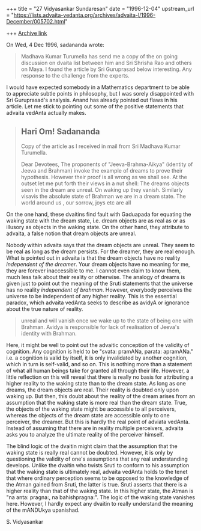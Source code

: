 +++
title = "27 Vidyasankar Sundaresan"
date = "1996-12-04"
upstream_url = "https://lists.advaita-vedanta.org/archives/advaita-l/1996-December/005702.html"

+++
[Archive link](https://lists.advaita-vedanta.org/archives/advaita-l/1996-December/005702.html)

On Wed, 4 Dec 1996, sadananda wrote:

> Madhava Kumar Turumella has send me a copy of the on going discussion on
> dvaita list between him and Sri Shrisha Rao and others on Maya.  I found
> the article by Sri Guruprasad below interesting. Any response to the
> challenge from the experts.

I would have expected somebody in a Mathematics department to be able to
appreciate subtle points in philosophy, but I was sorely disappointed with
Sri Guruprasad's analysis. Anand has already pointed out flaws in his
article. Let me stick to pointing out some of the positive statements that
advaita vedAnta actually makes.

>
> Hari Om!
> Sadananda
> -----------------------------------------------------------------------------
> Copy of the article as I received in mail from Sri Madhava Kumar Turumella.
>
> Dear Devotees,
>    The proponents of "Jeeva-Brahma-Aikya" (identity of Jeeva and
> Brahman) invoke the example of dreams to prove their hypothesis.
> However their proof is all wrong as we shall see.
>   At the outset let me put forth their views in a nut shell:
>   The dreams objects seen in the dream are unreal. On waking up they
> vanish. Similarly visavis the absolute state of Brahman we are in a
> dream state. The world around us , our sorrow, joys etc are all

On the one hand, these dvaitins find fault with Gaduapada for equating the
waking state with the dream state, i.e. dream objects are as real as or
as illusory as objects in the waking state. On the other hand, they
attribute to advaita, a false notion that dream objects are unreal.

Nobody within advaita says that the dream objects are unreal. They seem to
be real as long as the dream persists. For the dreamer, they are real
enough. What is pointed out in advaita is that the dream objects have no
reality *independent of the dreamer*. Your dream objects have no meaning
for me, they are forever inaccessible to me. I cannot even claim to know
them, much less talk about their reality or otherwise. The analogy of
dreams is given just to point out the meaning of the Sruti statements that
the universe has no reality *independent of brahman*. However, everybody
perceives the universe to be independent of any higher reality. This is
the essential paradox, which advaita vedAnta seeks to describe as avidyA
or ignorance about the true nature of reality.

> unreal and will vanish once we wake up to the state of being one with
> Brahman. Avidya is responsible for lack of realisation of Jeeva's
> identity with Brahman.

Here, it might be well to point out the advaitic conception of the
validity of cognition. Any cognition is held to be "svata: pramANa,
parata: apramANa." i.e. a cognition is valid by itself, it is only
invalidated by another cognition, which in turn is self-valid, and so on.
This is nothing more than a statement of what all human beings take for
granted all through their life. However, a little reflection on this will
reveal that there is really no basis for attributing a higher reality to
the waking state than to the dream state. As long as one dreams, the dream
objects are real. Their reality is doubted only upon waking up. But then,
this doubt about the reality of the dream arises from an assumption that
the waking state is more real than the dream state. True, the objects of
the waking state might be accessible to all perceivers, whereas the
objects of the dream state are accessible only to one perceiver, the
dreamer. But this is hardly the real point of adviata vedAnta. Instead of
assuming that there are in reality multiple perceivers, advaita asks you
to analyze the ultimate reality of the perceiver himself.

The blind logic of the dvaitin might claim that the assumption that the
waking state is really real cannot be doubted. However, it is only by
questioning the validity of one's assumptions that any real understanding
develops. Unlike the dvaitin who twists Sruti to conform to his assumption
that the waking state is ultimately real, advaita vedAnta holds to the
tenet that where ordinary perception seems to be opposed to the knowledge
of the Atman gained from Sruti, the latter is true. Sruti asserts that
there is a higher reality than that of the waking state. In this higher
state, the Atman is "na anta: pragna:, na bahishpragna:". The logic of the
waking state vanishes here. However, I hardly expect any dvaitin to really
understand the meaning of the mANDUkya upanishad.

S. Vidyasankar


